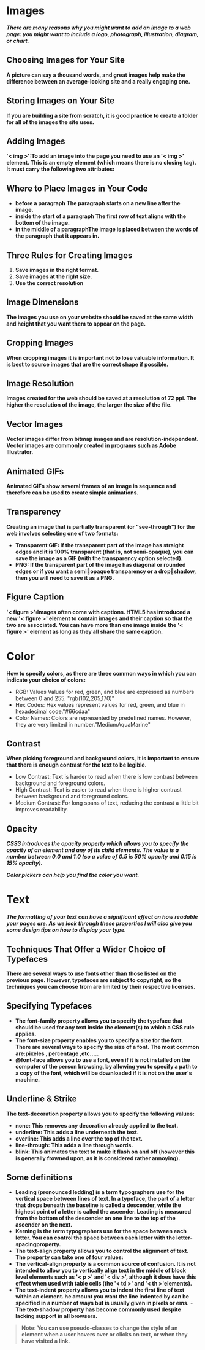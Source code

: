 # Images
***There are many reasons why you might want to add an image to a web page: you might want to include a logo, photograph, illustration, diagram, or chart.***

## Choosing Images for Your Site
**A picture can say a thousand words, and great images help make the difference between an average-looking site and a really engaging one.**

## Storing Images on Your Site
**If you are building a site from scratch, it is good practice to create a folder for all of the images the site uses.**

## Adding Images
**'< img >':To add an image into the page you need to use an '< img >' element. This is an empty element (which means there is no closing tag). It must carry the following two attributes:**

## Where to Place Images in Your Code
- **before a paragraph The paragraph starts on a new line after the image.**
- **inside the start of a paragraph The first row of text aligns with the bottom of the image.**
- **in the middle of a paragraphThe image is placed between the words of the paragraph that it appears in.**

## Three Rules for Creating Images
1. **Save images in the right format.**
2. **Save images at the right size.**
3. **Use the correct resolution**

## Image Dimensions
**The images you use on your website should be saved at the same width and height that you want them to appear on the page.**

## Cropping Images
**When cropping images it is important not to lose valuable information. It is best to source images that are the correct shape if possible.**

## Image Resolution
**Images created for the web should be saved at a resolution of 72 ppi. The higher the resolution of the image, the larger the size of the file.**

## Vector Images
**Vector images differ from bitmap images and are resolution-independent. Vector images are commonly created in programs such as Adobe Illustrator.**

## Animated GIFs
**Animated GIFs show several frames of an image in sequence and therefore can be used to create simple animations.**

## Transparency
**Creating an image that is partially transparent (or "see-through") for the web involves selecting one of two formats:**
- **Transparent GIF: If the transparent part of the image has straight edges and it is 100% transparent (that is, not semi-opaque), you can save the image as a GIF (with the transparency option selected).**
- **PNG: If the transparent part of the image has diagonal or rounded edges or if you want a semiopaque transparency or a dropshadow, then you will need to save it as a PNG.**

## Figure Caption
**'< figure >':Images often come with captions. HTML5 has introduced a new '< figure >' element to contain images and their caption so that the two are associated. You can have more than one image inside the '< figure >' element as long as they all share the same caption.**

# Color

**How to specify colors, as there are three common ways in which you can indicate your choice of colors:**
- RGB: Values Values for red, green, and blue are expressed as numbers between 0 and 255. "rgb(102,205,170)"
- Hex Codes: Hex values represent values for red, green, and blue in hexadecimal code."#66cdaa"
- Color Names: Colors are represented by predefined names. However, they are very limited in number."MediumAquaMarine"
## Contrast

**When picking foreground and background colors, it is important to ensure that there is enough contrast for the text to be legible.**
- Low Contrast: Text is harder to read when there is low contrast between background and foreground colors. 
- High Contrast: Text is easier to read when there is higher contrast between background and foreground colors.
- Medium Contrast: For long spans of text, reducing the contrast a little bit improves readability.

## Opacity

***CSS3 introduces the opacity property which allows you to specify the opacity of an element and any of its child elements. The value is a number between 0.0 and 1.0 (so a value of 0.5 is 50% opacity and 0.15 is 15% opacity).***

***Color pickers can help you find the color you want.***


# Text
***The formatting of your text can have a significant effect on how readable your pages are. As we look through these properties I will also give you some design tips on how to display your type.***

## Techniques That Offer a Wider Choice of Typefaces
**There are several ways to use fonts other than those listed on the previous page. However, typefaces are subject to copyright, so the techniques you can choose from are limited by their respective licenses.**

## Specifying Typefaces
- **The font-family property allows you to specify the typeface that should be used for any text inside the element(s) to which a CSS rule applies.**
- **The font-size property enables you to specify a size for the font. There are several ways to specify the size of a font. The most common are:pixeles , percentage ,etc.....**
- **@font-face allows you to use a font, even if it is not installed on the computer of the person browsing, by allowing you to specify a path to a copy of the font, which will be downloaded if it is not on the user's machine.**

## Underline & Strike
**The text-decoration property allows you to specify the following values:**
- **none: This removes any decoration already applied to the text.**
- **underline: This adds a line underneath the text.**
- **overline: This adds a line over the top of the text.**
- **line-through: This adds a line through words.**
- **blink: This animates the text to make it flash on and off (however this is generally frowned upon, as it is considered rather annoying).**

## Some definitions
- **Leading (pronounced ledding) is a term typographers use for the vertical space between lines of text. In a typeface, the part of a letter that drops beneath the baseline is called a descender, while the highest point of a letter is called the ascender. Leading is measured from the bottom of the descender on one line to the top of the ascender on the next.**
- **Kerning is the term typographers use for the space between each letter. You can control the space between each letter with the letter-spacingproperty.**
- **The text-align property allows you to control the alignment of text. The property can take one of four values:**
- **The vertical-align property is a common source of confusion. It is not intended to allow you to vertically align text in the middle of block level elements such as '< p >' and '< div >', although it does have this effect when used with table cells (the '< td >' and '< th >'elements).**
- **The text-indent property allows you to indent the first line of text within an element. he amount you want the line indented by can be specified in a number of ways but is usually given in pixels or ems.**
-**The text-shadow property has become commonly used despite lacking support in all browsers.**

> **Note: You can use pseudo-classes to change the style of an element when a user hovers over or clicks on text, or when they have visited a link.**